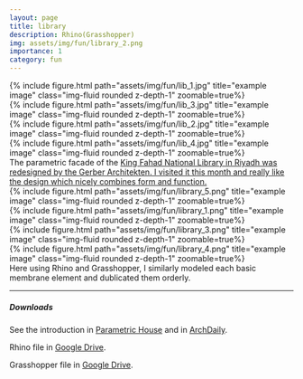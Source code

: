 ```yaml
---
layout: page
title: library
description: Rhino(Grasshopper)
img: assets/img/fun/library_2.png
importance: 1
category: fun
---
```


<div class="row">
    <div class="col-sm mt-3 mt-md-0">
        {% include figure.html path="assets/img/fun/lib_1.jpg" title="example image" class="img-fluid rounded z-depth-1" zoomable=true%}
    </div>
    <div class="col-sm mt-3 mt-md-0">
        {% include figure.html path="assets/img/fun/lib_3.jpg" title="example image" class="img-fluid rounded z-depth-1" zoomable=true%}
    </div>
</div>
<div class="row">
    <div class="col-sm mt-3 mt-md-0">
        {% include figure.html path="assets/img/fun/lib_2.jpg" title="example image" class="img-fluid rounded z-depth-1" zoomable=true%}
    </div>
    <div class="col-sm mt-3 mt-md-0">
        {% include figure.html path="assets/img/fun/lib_4.jpg" title="example image" class="img-fluid rounded z-depth-1" zoomable=true%}
    </div>
</div>
<div class="caption">
    The parametric facade of the <a href="https://kfnl.gov.sa/En/Pages/default.aspx" target="\_blank"> King Fahad National Library in Riyadh was redesigned by the Gerber Architekten.
    I visited it this month and really like the design which nicely combines form and function.
 </a>
    
</div>


<div class="row">
    <div class="col-sm mt-3 mt-md-0">
        {% include figure.html path="assets/img/fun/library_5.png" title="example image" class="img-fluid rounded z-depth-1" zoomable=true%}
    </div>
    <div class="col-sm mt-3 mt-md-0">
        {% include figure.html path="assets/img/fun/library_1.png" title="example image" class="img-fluid rounded z-depth-1" zoomable=true%}
    </div>    
</div>
<div class="row">
    <div class="col-sm mt-3 mt-md-0">
        {% include figure.html path="assets/img/fun/library_3.png" title="example image" class="img-fluid rounded z-depth-1" zoomable=true%}
    </div>
    <div class="col-sm mt-3 mt-md-0">
        {% include figure.html path="assets/img/fun/library_4.png" title="example image" class="img-fluid rounded z-depth-1" zoomable=true%}
    </div>
</div>
<div class="caption">
    Here using Rhino and Grasshopper, I similarly modeled each basic membrane element and dublicated them orderly.
</div>


------
##### <i class='fas fa-download'>**Downloads**</i>
See the introduction in [Parametric House](https://parametrichouse.com/king-fahad-national-library/) and in [ArchDaily](https://www.archdaily.com/469088/king-fahad-national-library-gerber-architekten).

Rhino file in [Google Drive](https://drive.google.com/file/d/1rJbiQEsoAWPl2SRyn-J2kSHS3kdKnz0N/view?usp=sharing).

Grasshopper file in [Google Drive](https://drive.google.com/file/d/1Ezqo_wSoMF-iUKwHUhlNg4HANprnTmpG/view?usp=sharing).